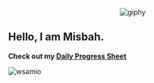 <div align="center">

![giphy](https://user-images.githubusercontent.com/125558428/219856587-97490143-4968-460f-9bf2-8fa97d91a9e7.gif)

</div>

## Hello, I am Misbah.

**Check out my [Daily Progress Sheet](https://github.com/wsamio/Progress-Sheet)**

<p align="left"> <img src="https://komarev.com/ghpvc/?username=wsamio&label=Profile%20views&color=0e75b6&style=for-the-badge" alt="wsamio" /> </p>